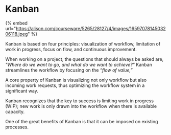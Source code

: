 # Kanban

{% embed url="https://alison.com/courseware/5265/28127/4/images/1659707814503206118.jpeg" %}

Kanban is based on four principles: visualization of workflow, limitation of work in progress, focus on flow, and continuous improvement.

When working on a project, the questions that should always be asked are, _"Where do we want to go, and what do we want to achieve?"_  Kanban streamlines the workflow by focusing on the _“flow of value,”_

A core property of Kanban is visualizing not only workflow but also incoming work requests, thus optimizing the workflow system in a significant way.&#x20;

Kanban recognizes that the key to success is limiting work in progress (WIP); new work is only drawn into the workflow when there is available capacity.

One of the great benefits of Kanban is that it can be imposed on existing processes.
